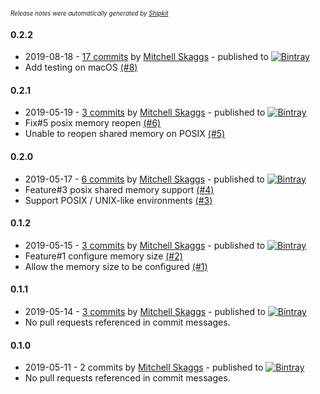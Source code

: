 <sup><sup>*Release notes were automatically generated by [Shipkit](http://shipkit.org/)*</sup></sup>

#### 0.2.2
 - 2019-08-18 - [17 commits](https://github.com/magneticflux-/jvm-shared-memory/compare/v0.2.1...v0.2.2) by [Mitchell Skaggs](https://github.com/magneticflux-) - published to [![Bintray](https://img.shields.io/badge/Bintray-0.2.2-green.svg)](https://bintray.com/magneticflux/maven/jvm-shared-memory/0.2.2)
 - Add testing on macOS [(#8)](https://github.com/magneticflux-/jvm-shared-memory/pull/8)

#### 0.2.1
 - 2019-05-19 - [3 commits](https://github.com/magneticflux-/jvm-shared-memory/compare/v0.2.0...v0.2.1) by [Mitchell Skaggs](https://github.com/magneticflux-) - published to [![Bintray](https://img.shields.io/badge/Bintray-0.2.1-green.svg)](https://bintray.com/magneticflux/maven/jvm-shared-memory/0.2.1)
 - Fix#5 posix memory reopen [(#6)](https://github.com/magneticflux-/jvm-shared-memory/pull/6)
 - Unable to reopen shared memory on POSIX [(#5)](https://github.com/magneticflux-/jvm-shared-memory/issues/5)

#### 0.2.0
 - 2019-05-17 - [6 commits](https://github.com/magneticflux-/jvm-shared-memory/compare/v0.1.2...v0.2.0) by [Mitchell Skaggs](https://github.com/magneticflux-) - published to [![Bintray](https://img.shields.io/badge/Bintray-0.2.0-green.svg)](https://bintray.com/magneticflux/maven/jvm-shared-memory/0.2.0)
 - Feature#3 posix shared memory support [(#4)](https://github.com/magneticflux-/jvm-shared-memory/pull/4)
 - Support POSIX / UNIX-like environments [(#3)](https://github.com/magneticflux-/jvm-shared-memory/issues/3)

#### 0.1.2
 - 2019-05-15 - [3 commits](https://github.com/magneticflux-/jvm-shared-memory/compare/v0.1.1...v0.1.2) by [Mitchell Skaggs](https://github.com/magneticflux-) - published to [![Bintray](https://img.shields.io/badge/Bintray-0.1.2-green.svg)](https://bintray.com/magneticflux/maven/jvm-shared-memory/0.1.2)
 - Feature#1 configure memory size [(#2)](https://github.com/magneticflux-/jvm-shared-memory/pull/2)
 - Allow the memory size to be configured [(#1)](https://github.com/magneticflux-/jvm-shared-memory/issues/1)

#### 0.1.1
 - 2019-05-14 - [3 commits](https://github.com/magneticflux-/jvm-shared-memory/compare/v0.1.0...v0.1.1) by [Mitchell Skaggs](https://github.com/magneticflux-) - published to [![Bintray](https://img.shields.io/badge/Bintray-0.1.1-green.svg)](https://bintray.com/magneticflux/maven/jvm-shared-memory/0.1.1)
 - No pull requests referenced in commit messages.

#### 0.1.0
 - 2019-05-11 - 2 commits by [Mitchell Skaggs](https://github.com/magneticflux-) - published to [![Bintray](https://img.shields.io/badge/Bintray-0.1.0-green.svg)](https://bintray.com/magneticflux/maven/jvm-shared-memory/0.1.0)
 - No pull requests referenced in commit messages.

